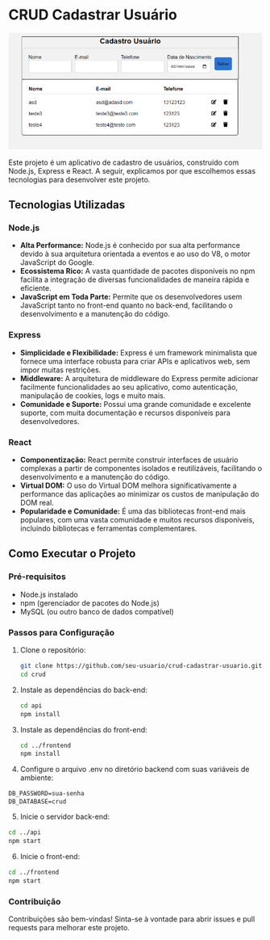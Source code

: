 # CRUD Cadastrar Usuário

![Descrição da Imagem](./example.interface.png)

Este projeto é um aplicativo de cadastro de usuários, construído com Node.js, Express e React. A seguir, explicamos por que escolhemos essas tecnologias para desenvolver este projeto.

## Tecnologias Utilizadas

### Node.js

- **Alta Performance:** Node.js é conhecido por sua alta performance devido à sua arquitetura orientada a eventos e ao uso do V8, o motor JavaScript do Google.
- **Ecossistema Rico:** A vasta quantidade de pacotes disponíveis no npm facilita a integração de diversas funcionalidades de maneira rápida e eficiente.
- **JavaScript em Toda Parte:** Permite que os desenvolvedores usem JavaScript tanto no front-end quanto no back-end, facilitando o desenvolvimento e a manutenção do código.

### Express

- **Simplicidade e Flexibilidade:** Express é um framework minimalista que fornece uma interface robusta para criar APIs e aplicativos web, sem impor muitas restrições.
- **Middleware:** A arquitetura de middleware do Express permite adicionar facilmente funcionalidades ao seu aplicativo, como autenticação, manipulação de cookies, logs e muito mais.
- **Comunidade e Suporte:** Possui uma grande comunidade e excelente suporte, com muita documentação e recursos disponíveis para desenvolvedores.

### React

- **Componentização:** React permite construir interfaces de usuário complexas a partir de componentes isolados e reutilizáveis, facilitando o desenvolvimento e a manutenção do código.
- **Virtual DOM:** O uso do Virtual DOM melhora significativamente a performance das aplicações ao minimizar os custos de manipulação do DOM real.
- **Popularidade e Comunidade:** É uma das bibliotecas front-end mais populares, com uma vasta comunidade e muitos recursos disponíveis, incluindo bibliotecas e ferramentas complementares.

## Como Executar o Projeto

### Pré-requisitos

- Node.js instalado
- npm (gerenciador de pacotes do Node.js)
- MySQL (ou outro banco de dados compatível)

### Passos para Configuração

1. Clone o repositório:
   ```sh
   git clone https://github.com/seu-usuario/crud-cadastrar-usuario.git
   cd crud
2. Instale as dependências do back-end:
    ```sh
    cd api
    npm install
3. Instale as dependências do front-end:
   ```sh
   cd ../frontend
   npm install
4. Configure o arquivo .env no diretório backend com suas variáveis de ambiente:
  ```env
  DB_PASSWORD=sua-senha
  DB_DATABASE=crud
```
5. Inicie o servidor back-end:
  ```sh
  cd ../api
  npm start
```
6. Inicie o front-end:
  ```sh
  cd ../frontend
  npm start
```
### Contribuição
Contribuições são bem-vindas! Sinta-se à vontade para abrir issues e pull requests para melhorar este projeto.
